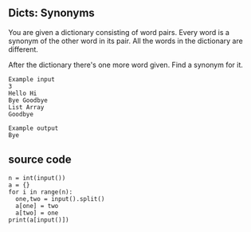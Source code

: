 ## Dicts: Synonyms

You are given a dictionary consisting of word pairs. Every word is a synonym of the other word in its pair. All the words in the dictionary are different.

After the dictionary there's one more word given. Find a synonym for it.

```
Example input
3
Hello Hi
Bye Goodbye
List Array
Goodbye

Example output
Bye
```

## source code
```
n = int(input())
a = {}
for i in range(n):
  one,two = input().split()
  a[one] = two
  a[two] = one
print(a[input()])

```
